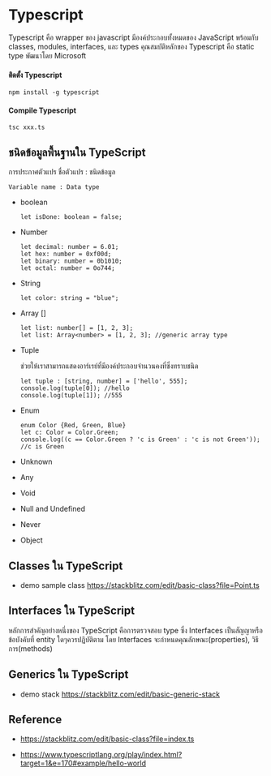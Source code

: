 # Typescript

Typescript คือ wrapper ของ javascript มีองค์ประกอบทั้งหมดของ JavaScript พร้อมกับ classes, modules, interfaces, และ types 
คุณสมบัติหลักของ Typescript คือ static type พัฒนาโดย Microsoft

#### ติดตั้ง Typescript

    npm install -g typescript
    
#### Compile Typescript
    
    tsc xxx.ts
    

## ชนิดข้อมูลพื้นฐานใน TypeScript

การประกาศตัวแปร ชื่อตัวแปร : ชนิดข้อมูล 
    
    Variable name : Data type

  - boolean
  
        let isDone: boolean = false;
        
  - Number
  
        let decimal: number = 6.01;
        let hex: number = 0xf00d;
        let binary: number = 0b1010;
        let octal: number = 0o744;
        
  - String 
  
        let color: string = "blue";
        
  - Array []
  
        let list: number[] = [1, 2, 3];
        let list: Array<number> = [1, 2, 3]; //generic array type
        
  - Tuple
  
    ช่วยให้เราสามารถแสดงอาร์เรย์ที่มีองค์ประกอบจำนวนคงที่ซึ่งทราบชนิด

        let tuple : [string, number] = ['hello', 555];
        console.log(tuple[0]); //hello
        console.log(tuple[1]); //555

  - Enum 
  
        enum Color {Red, Green, Blue}
        let c: Color = Color.Green;
        console.log((c == Color.Green ? 'c is Green' : 'c is not Green')); //c is Green
  
  - Unknown 
  
  - Any 
  
  - Void
  
  - Null and Undefined
  
  - Never
  
  - Object

 ## Classes ใน TypeScript
  - demo sample class https://stackblitz.com/edit/basic-class?file=Point.ts
 ## Interfaces ใน TypeScript
 
  หลักการสำคัญอย่างหนึ่งของ TypeScript คือการตรวจสอบ type ซึ่ง Interfaces เป็นสัญญาหรือข้อบังคับที่ entity ใดๆควรปฏิบัติตาม โดย Interfaces จะกำหนดคุณลักษณะ(properties), วิธีการ(methods)
 
 ## Generics ใน TypeScript
   - demo stack https://stackblitz.com/edit/basic-generic-stack
 ## Reference
  
  - https://stackblitz.com/edit/basic-class?file=index.ts
   
  - https://www.typescriptlang.org/play/index.html?target=1&e=170#example/hello-world
